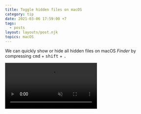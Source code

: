```yaml
---
title: Toggle hidden files on macOS
category: tip
date: 2021-03-06 17:59:00 +7
tags:
  - posts
layout: layouts/post.njk
topics: macOS
---
```


We can quickly show or hide all hidden files on macOS _Finder_ by compressing <kbd>cmd</kbd> + <kbd>shift</kbd> + <kbd>.</kbd>

<video loop muted controls>
  <source src="/img/toggle-hidden-files.mp4" type="video/mp4">
</video>